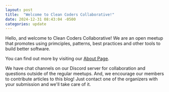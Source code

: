 ```yaml
---
layout: post
title:  "Welcome to Clean Coders Collaborative!"
date: 2024-12-31 08:43:04 -0500
categories: update
---
```

Hello, and welcome to Clean Coders Collaborative!
We are an open meetup that promotes using primciples, patterns, best practices and other tools to build better software.

You can find out more by visiting our [About Page](https://cleancoderscollaborative.github.io/about).

We have chat channels on our Discord server for collaboration and questions outside of the regular meetups.
And, we encourage our members to contribute articles to this blog!
Just contact one of the organizers with your submission and we'll take care of it.
